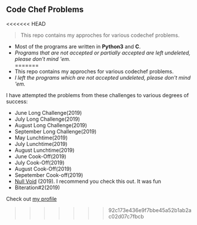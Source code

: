 ## Code Chef Problems   

<<<<<<< HEAD
> This repo contains my approches for various codechef problems.   
* Most of the programs are written in **Python3** and **C**.  
* _Programs that are not accepted or partially accepted are left undeleted, please don't mind 'em._   
=======
* This repo contains my approches for various codechef problems.   
* _I left the programs which are not accepted undeleted, please don't mind 'em._  

I have attempted the problems from these challenges to various degrees of success:  
* June Long Challenge(2019)
* July Long Challenge(2019)
* August Long Challenge(2019)
* September Long Challenge(2019)
* May Lunchtime(2019)
* July Lunchtime(2019)
* August Lunchtime(2019)
* June Cook-Off(2019)
* July Cook-Off(2019)
* August Cook-Off(2019)
* Sepetember Cook-off(2019)
* [Null Void](https://www.codechef.com/NUVO2019/) (2019). I recommend you check this out. It was fun
* Biteration#2(2019)

Check out [my profile](https://www.codechef.com/users/shine_hacker)
>>>>>>> 92c173e436e9f7bbe45a52b1ab2ac02d07c7fbcb
